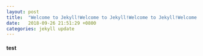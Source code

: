 ```yaml
---
layout: post
title:  "Welcome to Jekyll!Welcome to Jekyll!Welcome to Jekyll!Welcome to Jekyll!"
date:   2018-09-26 21:51:29 +0800
categories: jekyll update
---
```


#### test